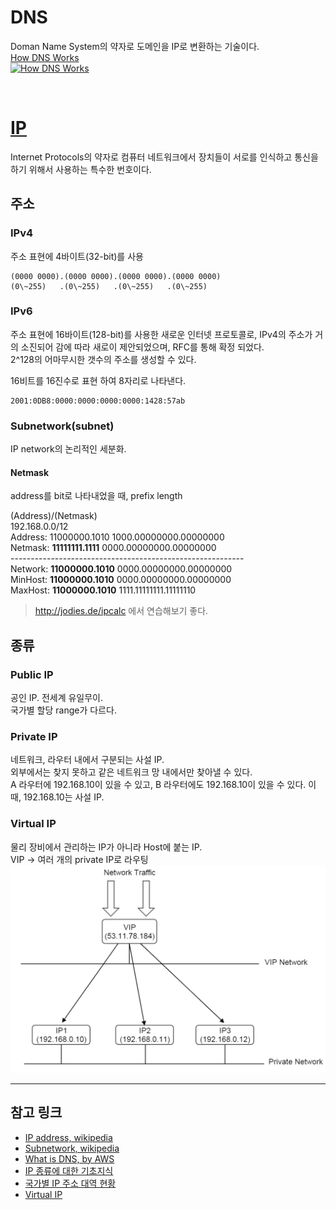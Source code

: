 # DNS
Doman Name System의 약자로 도메인을 IP로 변환하는 기술이다.<br/>
[How DNS Works<br/> ![How DNS Works](https://img.youtube.com/vi/2ZUxoi7YNgs/mq3.jpg)](https://youtu.be/2ZUxoi7YNgs)

<br/>

# [IP](https://ko.wikipedia.org/wiki/IP_%EC%A3%BC%EC%86%8C)
Internet Protocols의 약자로 컴퓨터 네트워크에서 장치들이 서로를 인식하고 통신을 하기 위해서 사용하는 특수한 번호이다.

## 주소
### IPv4
주소 표현에 4바이트(32-bit)를 사용<br/>
```
(0000 0000).(0000 0000).(0000 0000).(0000 0000)
(0\~255)   .(0\~255)   .(0\~255)   .(0\~255)
```
### IPv6
주소 표현에 16바이트(128-bit)를 사용한 새로운 인터넷 프로토콜로, IPv4의 주소가 거의 소진되어 감에 따라 새로이 제안되었으며, RFC를 통해 확정 되었다.<br/>
2^128의 어마무시한 갯수의 주소를 생성할 수 있다.<br/>

16비트를 16진수로 표현 하여 8자리로 나타낸다.<br/>
```
2001:0DB8:0000:0000:0000:0000:1428:57ab
```
### Subnetwork(subnet)
IP network의 논리적인 세분화.

#### Netmask
address를 bit로 나타내었을 때, prefix length

(Address)/(Netmask)<br/>
192.168.0.0/12<br/>
Address: 11000000.1010 1000.00000000.00000000<br/>
Netmask: **11111111.1111** 0000.00000000.00000000<br/>
----------------------------------------------------------<br/>
Network: **11000000.1010** 0000.00000000.00000000<br/>
MinHost: **11000000.1010** 0000.00000000.00000000<br/>
MaxHost: **11000000.1010** 1111.11111111.11111110<br/>
> http://jodies.de/ipcalc 에서 연습해보기 좋다.

## 종류
### Public IP
공인 IP. 전세계 유일무이.<br/>
국가별 할당 range가 다르다.

### Private IP
네트워크, 라우터 내에서 구분되는 사설 IP.<br/>외부에서는 찾지 못하고 같은 네트워크 망 내에서만 찾아낼 수 있다.<br/>
A 라우터에 192.168.10이 있을 수 있고, B 라우터에도 192.168.10이 있을 수 있다. 이때, 192.168.10는 사설 IP.

### Virtual IP
물리 장비에서 관리하는 IP가 아니라 Host에 붙는 IP.<br/>
VIP -> 여러 개의 private IP로 라우팅<br/>
![VIP routing](images/vip_routing.png)

<hr/>

## 참고 링크
- [IP address, wikipedia](https://en.wikipedia.org/wiki/IP_address)
- [Subnetwork, wikipedia](https://en.wikipedia.org/wiki/Subnetwork)
- [What is DNS, by AWS](https://aws.amazon.com/ko/route53/what-is-dns/)
- [IP 종류에 대한 기초지식](http://blog.daum.net/tlos6733/75)
- [국가별 IP 주소 대역 현황](https://xn--3e0bx5euxnjje69i70af08bea817g.xn--3e0b707e/jsp/infoboard/stats/ipCurrent.jsp?nationCode1=KR)
- [Virtual IP](http://zstackdoc.readthedocs.io/en/latest/userManual/vip.html)
